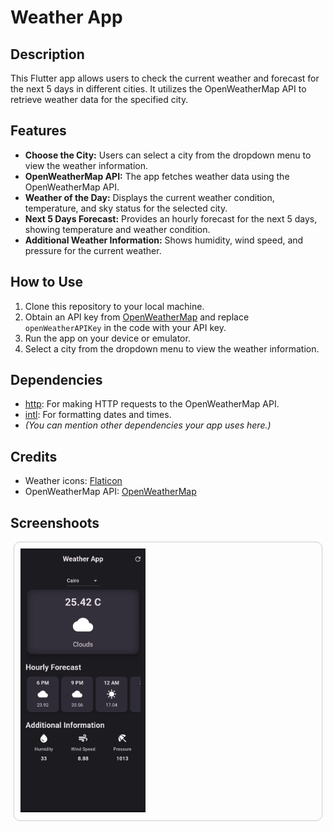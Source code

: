# Weather App

## Description
This Flutter app allows users to check the current weather and forecast for the next 5 days in different cities. It utilizes the OpenWeatherMap API to retrieve weather data for the specified city.

## Features
- **Choose the City:** Users can select a city from the dropdown menu to view the weather information.
- **OpenWeatherMap API:** The app fetches weather data using the OpenWeatherMap API.
- **Weather of the Day:** Displays the current weather condition, temperature, and sky status for the selected city.
- **Next 5 Days Forecast:** Provides an hourly forecast for the next 5 days, showing temperature and weather condition.
- **Additional Weather Information:** Shows humidity, wind speed, and pressure for the current weather.

## How to Use
1. Clone this repository to your local machine.
2. Obtain an API key from [OpenWeatherMap](https://openweathermap.org/api) and replace `openWeatherAPIKey` in the code with your API key.
3. Run the app on your device or emulator.
4. Select a city from the dropdown menu to view the weather information.

## Dependencies
- [http](https://pub.dev/packages/http): For making HTTP requests to the OpenWeatherMap API.
- [intl](https://pub.dev/packages/intl): For formatting dates and times.
- *(You can mention other dependencies your app uses here.)*

## Credits
- Weather icons: [Flaticon](https://www.flaticon.com/)
- OpenWeatherMap API: [OpenWeatherMap](https://openweathermap.org/)

## Screenshoots
<!-- Frame for Mobile Screenshots -->
<p align="center">
  <div style="border: 1px solid #ccc; border-radius: 10px; padding: 10px; margin: 5px;">
    <img src="https://github.com/OmarZen/Weather_App/blob/main/Screenshot/WhatsApp%20Image%202024-04-06%20at%2016.51.41_007adb85.jpg" width="200" alt="Screenshot 1">
  </div>

</p>

